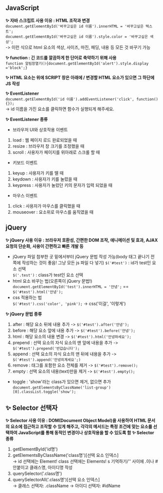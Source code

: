 ## JavaScript <br>
**✨ 자바 스크립트 사용 이유 : HTML 조작과 변경** <br>
```document.getElementById('바꾸고싶은 id 이름').innerHTML = '바꾸고싶은 텍스트';``` <br>
```document.getElementById('바꾸고싶은 id 이름').style.color = '바꾸고싶은 색상';``` <br>
-> 이런 식으로 html 요소의 색상, 사이즈, 마진, 패딩, 내용 등 모든 것 바꾸기 가능

**✨ function : 긴 코드를 깔끔하게 한 단어로 축약하기 위해 사용** <br>
```function 알림창열기(){document.getElementById('alert').style.display ='block';}```

**✨ HTML 요소는 위에 SCRIPT 창은 아래에 / 변경할 HTML 요소가 있으면 그 하단에 JS 작성**

**✨ EventListener** <br>
```document.getElementById('id 이름').addEventListener('click', function(){});``` <br>
-> id 이름을 가진 요소를 클릭하면 함수가 실행되게 해주세요. <br>

**✨ EventListener 종류** <br>
- 브라우저 UI와 상호작용 이벤트
1. load : 웹 페이지 로드 완료되었을 때
2. resize : 브라우저 창 크기를 조정했을 때
3. scroll : 사용자가 페이지를 위아래로 스크롤 할 때
- 키보드 이벤트
1. keyup : 사용자가 키를 뗄 때
2. keydown : 사용자가 키를 눌렀을 때
3. keypress : 사용자가 눌렀던 키의 문자가 입력 되었을 때
- 마우스 이벤트
1. click : 사용자가 마우스를 클릭했을 때
2. mouseover : 요소위로 마우스를 움직였을 때

## **jQuery** <br>
**✨ jQuery 사용 이유 : 브라우저 호환성, 간편한 DOM 조작, 애니메이션 및 효과, AJAX 요청의 단순화, 사용이 간편하고 빠른 개발 등**
- jQuery 파일 첨부한 곳 밑에서부터 jQuery 문법 작성 가능(body 태그 끝나기 전 쪽에 작성하는 것이 좋음! 그냥 모든 js 파일 다 넣기)
```$('#test')``` : id가 test인 요소 선택 <br>
```$('.test')``` : class가 test인 요소 선택
- html 요소 바꾸는 법(오른쪽이 jQuery 문법!) <br>
```document.getElementById('test').innerHTML = '안녕';``` == ```$('#test').html('안녕');```
- css 적용하는 법 <br>
```$('#test').css('color', 'pink');``` -> css('이걸', '이렇게')

**✨ jQuery 문법 종류** <br>
1. after : 해당 요소 뒤에 내용 추가 -> ```$('#test').after('안녕');```
2. before : 해당 요소 앞에 내용 추가 -> ```$('#test').before('안녕');```
3. html : 해당 요소의 내용 변경 -> ```$('#test').html('안녕하세요');```
4. prepend : 선택 요소의 자식 요소의 맨 앞에 내용을 추가 -> ```$('#test').prepend('반갑습니다');```
5. append : 선택 요소의 자식 요소의 맨 뒤에 내용을 추가 -> ```$('#test').append('안녕히계세요';)```
6. remove : 태그를 포함한 요소 전체를 제거 -> ```$('#test').remove();```
7. empty : 선택 요소의 내용(text)만을 제거 -> ```$('#test').empty();```
- toggle : 'show'라는 class가 있으면 제거, 없으면 추가 <br>
```document.getElementsByClassName('list-group')[0].classList.toggle('show');```

## **✨ Selector 선택자** <br>
**✨ Selector 사용 이유 : DOM(Document Object Model)을 사용하여 HTML 문서의 요소에 접근하고 조작할 수 있게 해주고, 각각의 메서드는 특정 조건에 맞는 요소를 선택하여 JavaScript를 통해 동적인 변경이나 상호작용을 할 수 있도록 함**
**✨ Selector 종류** <br>
1. getElementById('id명')
2. getElementsByClassName('class명')[선택 요소 인덱스] <br>
-> id 선택에는 Element! class 선택에는 Elements! s 기억하기/'' 사이에 .이나 # 안붙이고 클래스명, 아이디명 작성
3. querySelector('.class명')
4. querySelectorAll('.class명')[선택 요소 인덱스] <br>
-> 클래스 선택자: .className
-> 아이디 선택자: #idName
  
